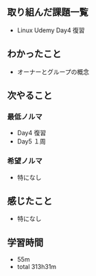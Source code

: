 ## 取り組んだ課題一覧
- Linux Udemy Day4 復習
## わかったこと
- オーナーとグループの概念
## 次やること
### 最低ノルマ
- Day4 復習
- Day5 １周
### 希望ノルマ
- 特になし
## 感じたこと
- 特になし
## 学習時間
- 55m
- total 313h31m
